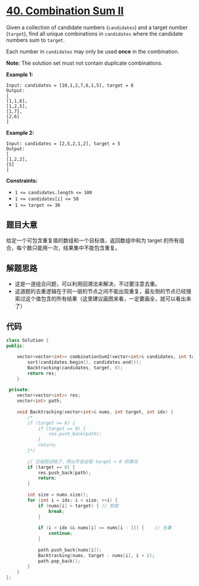 # [40. Combination Sum II](https://leetcode.com/problems/combination-sum-ii/)

Given a collection of candidate numbers (`candidates`) and a target number (`target`), find all unique combinations in `candidates` where the candidate numbers sum to `target`.

Each number in `candidates` may only be used **once** in the combination.

**Note:** The solution set must not contain duplicate combinations.

**Example 1:**

```
Input: candidates = [10,1,2,7,6,1,5], target = 8
Output: 
[
[1,1,6],
[1,2,5],
[1,7],
[2,6]
]
```

**Example 2:**

```
Input: candidates = [2,5,2,1,2], target = 5
Output: 
[
[1,2,2],
[5]
]
```

 

**Constraints:**

- `1 <= candidates.length <= 100`
- `1 <= candidates[i] <= 50`
- `1 <= target <= 30`

## 题目大意

给定一个可包含重复值的数组和一个目标值，返回数组中和为 target 的所有组合，每个数只能用一次，结果集中不能包含重复。

## 解题思路

* 这是一道组合问题，可以利用回溯法来解决，不过要注意去重。
* 这道题的去重逻辑在于同一层的节点之间不能出现重复，最左侧的节点已经搜索过这个值包含的所有结果（这里建议画图来看，一定要画全，就可以看出来了）

## 代码

````c++
class Solution {
public:

    vector<vector<int>> combinationSum2(vector<int>& candidates, int target) {
        sort(candidates.begin(), candidates.end());
        Backtracking(candidates, target, 0);
        return res;
    }
    
 private:
    vector<vector<int>> res;
    vector<int> path;
    
    void Backtracking(vector<int>& nums, int target, int idx) {
        /*
        if (target <= 0) {
            if (target == 0) {
                res.push_back(path);
            }
            return;
        }*/
        
        // 已经剪过枝了，所以不会出现 target < 0 的情况
        if (target == 0) {
            res.push_back(path);
            return;
        }
        
        int size = nums.size();
        for (int i = idx; i < size; ++i) {
            if (nums[i] > target) { // 剪枝
                break;
            }
            
            if (i > idx && nums[i] == nums[i - 1]) {    // 去重
                continue;
            }
            
            path.push_back(nums[i]);
            Backtracking(nums, target - nums[i], i + 1);
            path.pop_back();
        }
    }
};
````




